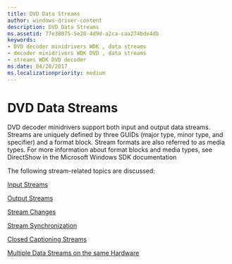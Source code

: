 ```yaml
---
title: DVD Data Streams
author: windows-driver-content
description: DVD Data Streams
ms.assetid: 77e38075-5e28-4d9d-a2ca-caa274bde4db
keywords:
- DVD decoder minidrivers WDK , data streams
- decoder minidrivers WDK DVD , data streams
- streams WDK DVD decoder
ms.date: 04/20/2017
ms.localizationpriority: medium
---
```


# DVD Data Streams





DVD decoder minidrivers support both input and output data streams. Streams are uniquely defined by three GUIDs (major type, minor type, and specifier) and a format block. Stream formats are also referred to as media types. For more information about format blocks and media types, see DirectShow in the Microsoft Windows SDK documentation

The following stream-related topics are discussed:

[Input Streams](input-streams.md)

[Output Streams](output-streams.md)

[Stream Changes](stream-changes.md)

[Stream Synchronization](stream-synchronization.md)

[Closed Captioning Streams](closed-captioning-streams.md)

[Multiple Data Streams on the same Hardware](multiple-data-streams-on-the-same-hardware.md)

 

 





